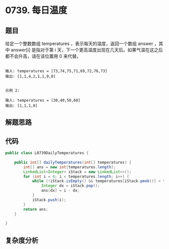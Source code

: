 # 0739. 每日温度

## 题目
给定一个整数数组 temperatures ，表示每天的温度，返回一个数组 answer ，其中 answer[i] 是指对于第 i 天，下一个更高温度出现在几天后。如果气温在这之后都不会升高，请在该位置用 0 来代替。


```示例 1:

输入: temperatures = [73,74,75,71,69,72,76,73]
输出: [1,1,4,2,1,1,0,0]


示例 2:

输入: temperatures = [30,40,50,60]
输出: [1,1,1,0]

```

## 解题思路


## 代码
```java
public class L0739DailyTemperatures {
        
    public int[] dailyTemperatures(int[] temperatures) {
        int[] ans = new int[temperatures.length];
        LinkedList<Integer> iStack = new LinkedList<>();
        for (int i = 0; i < temperatures.length; i++) {
            while (!iStack.isEmpty() && temperatures[iStack.peek()] < temperatures[i]) {
                Integer dx = iStack.pop();
                ans[dx] = i - dx;
            }
            iStack.push(i);
        }
        return ans;
    }
    
}
```

## 复杂度分析

